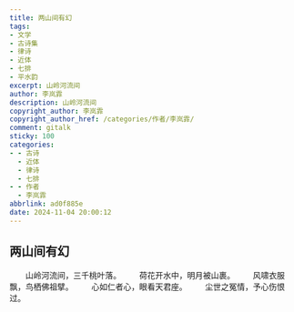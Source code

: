 ```yaml
---
title: 两山间有幻
tags:
- 文学
- 古诗集
- 律诗
- 近体
- 七排
- 平水韵
excerpt: 山岭河流间
author: 李岚霏
description: 山岭河流间
copyright_author: 李岚霏
copyright_author_href: /categories/作者/李岚霏/
comment: gitalk
sticky: 100
categories:
- - 古诗
  - 近体
  - 律诗
  - 七排
- - 作者
  - 李岚霏
abbrlink: ad0f885e
date: 2024-11-04 20:00:12
---
```


## 两山间有幻

&emsp;&emsp;山岭河流间，三千桃叶落。
&emsp;&emsp;荷花开水中，明月被山裹。
&emsp;&emsp;风啸衣服飘，鸟栖佛祖擘。
&emsp;&emsp;心如仁者心，眼看天君座。
&emsp;&emsp;尘世之冤情，予心伤恨过。
